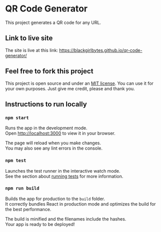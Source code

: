 # QR Code Generator

This project generates a QR code for any URL. 

## Link to live site
The site is live at this link: https://blackgirlbytes.github.io/qr-code-generator/

## Feel free to fork this project

This project is open source and under an [MIT license](https://github.com/blackgirlbytes/qr-code-generator/blob/main/LICENSE). You can use it for your own purposes. Just give me credit, please and thank you. 

## Instructions to run locally

### `npm start`

Runs the app in the development mode.\
Open [http://localhost:3000](http://localhost:3000) to view it in your browser.

The page will reload when you make changes.\
You may also see any lint errors in the console.

### `npm test`

Launches the test runner in the interactive watch mode.\
See the section about [running tests](https://facebook.github.io/create-react-app/docs/running-tests) for more information.

### `npm run build`

Builds the app for production to the `build` folder.\
It correctly bundles React in production mode and optimizes the build for the best performance.

The build is minified and the filenames include the hashes.\
Your app is ready to be deployed!



